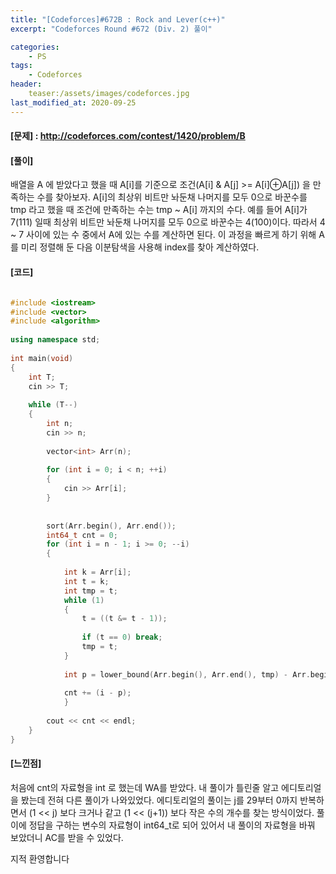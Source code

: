 ```yaml
---
title: "[Codeforces]#672B : Rock and Lever(c++)"
excerpt: "Codeforces Round #672 (Div. 2) 풀이"

categories:
    - PS
tags:
    - Codeforces
header:
    teaser:/assets/images/codeforces.jpg
last_modified_at: 2020-09-25
---
```


#### [문제] : <http://codeforces.com/contest/1420/problem/B>

#### [풀이]

배열을 A 에 받았다고 했을 때 A[i]를 기준으로 조건(A[i] & A[j] >= A[i]⊕A[j]) 을 만족하는 수를 찾아보자.
A[i]의 최상위 비트만 놔둔채 나머지를 모두 0으로 바꾼수를 tmp 라고 했을 때 조건에 만족하는 수는
tmp ~ A[i] 까지의 수다. 예를 들어 A[i]가 7(111) 일때 최상위 비트만 놔둔채 나머지를 모두 0으로 바꾼수는 4(100)이다.
따라서 4 ~ 7 사이에 있는 수 중에서 A에 있는 수를 계산하면 된다. 이 과정을 빠르게 하기 위해 A를 미리 
정렬해 둔 다음 이분탐색을 사용해 index를 찾아 계산하였다.


#### [코드]

```cpp

#include <iostream>
#include <vector>
#include <algorithm>
 
using namespace std;
 
int main(void)
{
	int T;
	cin >> T;
 
	while (T--)
	{
		int n;
		cin >> n;
 
		vector<int> Arr(n);
 
		for (int i = 0; i < n; ++i)
		{
			cin >> Arr[i];
		}
 
 
		sort(Arr.begin(), Arr.end());
		int64_t cnt = 0;
		for (int i = n - 1; i >= 0; --i)
		{
 
			int k = Arr[i];
			int t = k;
			int tmp = t;
			while (1)
			{
				t = ((t &= t - 1));
 
				if (t == 0) break;
				tmp = t;
			}
 
			int p = lower_bound(Arr.begin(), Arr.end(), tmp) - Arr.begin();
 
			cnt += (i - p);
			}
 
		cout << cnt << endl;
	}
}

```

#### [느낀점]

처음에 cnt의 자료형을 int 로 했는데 WA를 받았다. 내 풀이가 틀린줄 알고 에디토리얼을 봤는데
전혀 다른 풀이가 나와있었다. 에디토리얼의 풀이는 j를 29부터 0까지 반복하면서 (1 << j) 보다 크거나 같고
 (1 << (j+1)) 보다 작은 수의 개수를 찾는 방식이었다. 풀이에 정답을 구하는 변수의 자료형이 int64_t로 되어 있어서
내 풀이의 자료형을 바꿔 보았더니 AC를 받을 수 있었다.  

지적 환영합니다